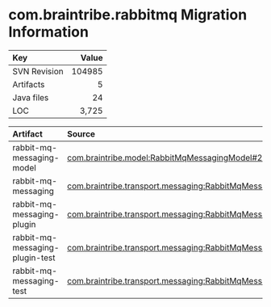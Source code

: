 # com.braintribe.rabbitmq Migration Information

| Key | Value |
| :------------- | ----: |
| SVN Revision   | 104985  | 
| Artifacts   | 5  | 
| Java files | 24 | 
| LOC | 3,725 | 



| Artifact      | Source | 
| :------------- | :----- |
| rabbit-mq-messaging-model | [com.braintribe.model:RabbitMqMessagingModel#2.0](https://svn.braintribe.com/repo/master/Development/artifacts/com/braintribe/model/RabbitMqMessagingModel/2.0) |
| rabbit-mq-messaging | [com.braintribe.transport.messaging:RabbitMqMessaging#2.0](https://svn.braintribe.com/repo/master/Development/artifacts/com/braintribe/transport/messaging/RabbitMqMessaging/2.0) |
| rabbit-mq-messaging-plugin | [com.braintribe.transport.messaging:RabbitMqMessagingPlugin#2.0](https://svn.braintribe.com/repo/master/Development/artifacts/com/braintribe/transport/messaging/RabbitMqMessagingPlugin/2.0) |
| rabbit-mq-messaging-plugin-test | [com.braintribe.transport.messaging:RabbitMqMessagingPluginTest#2.0](https://svn.braintribe.com/repo/master/Development/artifacts/com/braintribe/transport/messaging/RabbitMqMessagingPluginTest/2.0) |
| rabbit-mq-messaging-test | [com.braintribe.transport.messaging:RabbitMqMessagingTest#2.0](https://svn.braintribe.com/repo/master/Development/artifacts/com/braintribe/transport/messaging/RabbitMqMessagingTest/2.0) |
